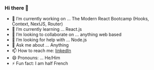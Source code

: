 ### Hi there 👋

- 🔭 I’m currently working on ... The Modern React Bootcamp (Hooks, Context, NextJS, Router)
- 🌱 I’m currently learning ... React.js
- 👯 I’m looking to collaborate on ... anything web based 
- 🤔 I’m looking for help with ... Node.js
- 💬 Ask me about ... Anything
- 📫 How to reach me: [linkedIn](https://www.linkedin.com/in/paulblackwelldev/)
- 😄 Pronouns: ... He/Him
- ⚡ Fun fact: I am half French 
